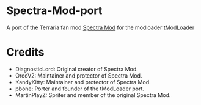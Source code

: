# Spectra-Mod-port
A port of the Terraria fan mod [Spectra Mod](https://terraria-spectra-mod.fandom.com/wiki/Terraria_Spectra_Mod_Wiki) for the modloader tModLoader

# Credits
 * DiagnosticLord: Original creator of Spectra Mod.
 * OreoV2: Maintainer and protector of Spectra Mod.
 * KandyKitty: Maintainer and protector of Spectra Mod.
 * pbone: Porter and founder of the tModLoader port.
 * MartinPlayZ: Spriter and member of the original Spectra Mod.